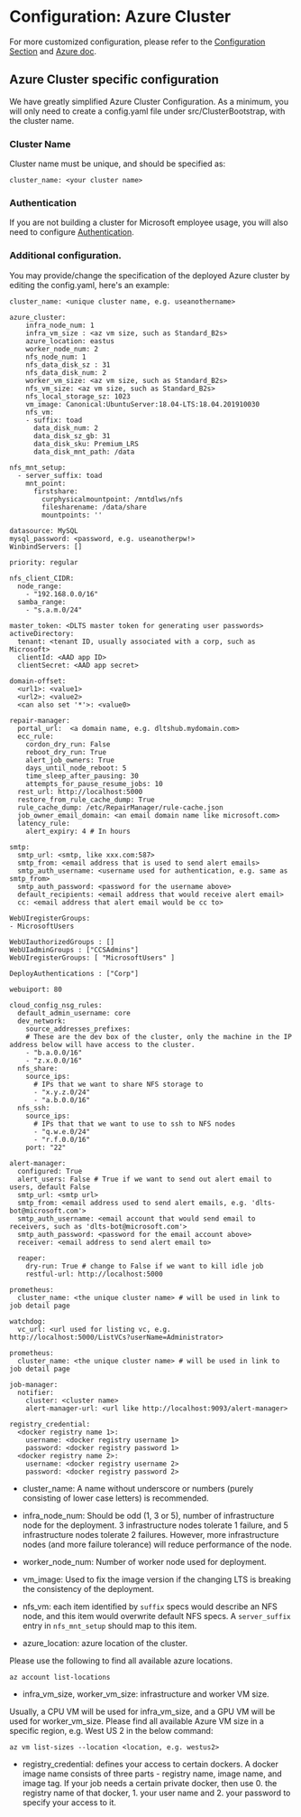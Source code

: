 # Configuration: Azure Cluster

For more customized configuration, please refer to the [Configuration Section](../configuration/Readme.md) and [Azure doc](https://docs.microsoft.com/en-us/cli/azure/vm?view=azure-cli-latest). 

## Azure Cluster specific configuration

We have greatly simplified Azure Cluster Configuration. As a minimum, you will only need to create a config.yaml file under src/ClusterBootstrap, with the cluster name. 

### Cluster Name

Cluster name must be unique, and should be specified as:

```
cluster_name: <your cluster name>
```


### Authentication
If you are not building a cluster for Microsoft employee usage, you will also need to configure [Authentication](../authentication/Readme.md). 

### Additional configuration. 

You may provide/change the specification of the deployed Azure cluster by editing the config.yaml, here's an example:

```
cluster_name: <unique cluster name, e.g. useanothername>

azure_cluster:
    infra_node_num: 1
    infra_vm_size : <az vm size, such as Standard_B2s>
    azure_location: eastus
    worker_node_num: 2
    nfs_node_num: 1
    nfs_data_disk_sz : 31
    nfs_data_disk_num: 2
    worker_vm_size: <az vm size, such as Standard_B2s>
    nfs_vm_size: <az vm size, such as Standard_B2s>
    nfs_local_storage_sz: 1023
    vm_image: Canonical:UbuntuServer:18.04-LTS:18.04.201910030
    nfs_vm:
    - suffix: toad
      data_disk_num: 2
      data_disk_sz_gb: 31
      data_disk_sku: Premium_LRS
      data_disk_mnt_path: /data

nfs_mnt_setup:
  - server_suffix: toad
    mnt_point:
      firstshare:
        curphysicalmountpoint: /mntdlws/nfs
        filesharename: /data/share
        mountpoints: ''

datasource: MySQL    
mysql_password: <password, e.g. useanotherpw!>
WinbindServers: []

priority: regular

nfs_client_CIDR:
  node_range:
    - "192.168.0.0/16"
  samba_range:
    - "s.a.m.0/24"

master_token: <DLTS master token for generating user passwords>
activeDirectory:
  tenant: <tenant ID, usually associated with a corp, such as Microsoft>
  clientId: <AAD app ID>
  clientSecret: <AAD app secret>

domain-offset:
  <url1>: <value1>
  <url2>: <value2>
  <can also set '*'>: <value0>

repair-manager:
  portal_url:  <a domain name, e.g. dltshub.mydomain.com>
  ecc_rule:
    cordon_dry_run: False
    reboot_dry_run: True
    alert_job_owners: True
    days_until_node_reboot: 5
    time_sleep_after_pausing: 30
    attempts_for_pause_resume_jobs: 10
  rest_url: http://localhost:5000
  restore_from_rule_cache_dump: True
  rule_cache_dump: /etc/RepairManager/rule-cache.json
  job_owner_email_domain: <an email domain name like microsoft.com>
  latency_rule:
    alert_expiry: 4 # In hours

smtp:
  smtp_url: <smtp, like xxx.com:587>
  smtp_from: <email address that is used to send alert emails>
  smtp_auth_username: <username used for authentication, e.g. same as smtp_from>
  smtp_auth_password: <password for the username above>
  default_recipients: <email address that would receive alert email>
  cc: <email address that alert email would be cc to>

WebUIregisterGroups:
- MicrosoftUsers

WebUIauthorizedGroups : []
WebUIadminGroups : ["CCSAdmins"]
WebUIregisterGroups: [ "MicrosoftUsers" ]

DeployAuthentications : ["Corp"]

webuiport: 80

cloud_config_nsg_rules:
  default_admin_username: core
  dev_network:
    source_addresses_prefixes:
    # These are the dev box of the cluster, only the machine in the IP address below will have access to the cluster.
    - "b.a.0.0/16"
    - "z.x.0.0/16"
  nfs_share:
    source_ips: 
      # IPs that we want to share NFS storage to
      - "x.y.z.0/24"
      - "a.b.0.0/16"
  nfs_ssh:
    source_ips: 
      # IPs that that we want to use to ssh to NFS nodes
      - "q.w.e.0/24"
      - "r.f.0.0/16"
    port: "22"

alert-manager:
  configured: True
  alert_users: False # True if we want to send out alert email to users, default False
  smtp_url: <smtp url>
  smtp_from: <email address used to send alert emails, e.g. 'dlts-bot@microsoft.com'>
  smtp_auth_username: <email account that would send email to receivers, such as 'dlts-bot@microsoft.com'>
  smtp_auth_password: <password for the email account above>
  receiver: <email address to send alert email to>

  reaper:
    dry-run: True # change to False if we want to kill idle job
    restful-url: http://localhost:5000

prometheus:
  cluster_name: <the unique cluster name> # will be used in link to job detail page

watchdog:
  vc_url: <url used for listing vc, e.g. http://localhost:5000/ListVCs?userName=Administrator>

prometheus:
  cluster_name: <the unique cluster name> # will be used in link to job detail page

job-manager:
  notifier:
    cluster: <cluster name>
    alert-manager-url: <url like http://localhost:9093/alert-manager>

registry_credential:
  <docker registry name 1>:
    username: <docker registry username 1>
    password: <docker registry password 1>
  <docker registry name 2>:
    username: <docker registry username 2>
    password: <docker registry password 2>
```

* cluster_name: A name without underscore or numbers (purely consisting of lower case letters) is recommended.

* infra_node_num: Should be odd (1, 3 or 5), number of infrastructure node for the deployment. 3 infrastructure nodes tolerate 1 failure, and 5 infrastructure nodes tolerate 2 failures. However, more infrastructure nodes (and more failure tolerance) will reduce performance of the node. 

* worker_node_num: Number of worker node used for deployment. 

* vm_image: Used to fix the image version if the changing LTS is breaking the consistency of the deployment.

* nfs_vm: each item identified by `suffix` specs would describe an NFS node, and this item would overwrite default NFS specs. A `server_suffix` entry in `nfs_mnt_setup` should map to this item.

* azure_location: azure location of the cluster.

Please use the following to find all available azure locations. 
```
az account list-locations
```

* infra_vm_size, worker_vm_size: infrastructure and worker VM size. 

Usually, a CPU VM will be used for infra_vm_size, and a GPU VM will be used for worker_vm_size. Please find all available Azure VM size in a specific region, e.g. West US 2 in the below command: 
```
az vm list-sizes --location <location, e.g. westus2>
```

* registry_credential: defines your access to certain dockers. A docker image name consists of three parts - registry name, image name, and image tag. If your job needs a certain private docker, then use 0. the registry name of that docker, 1. your user name and 2. your password to specify your access to it.